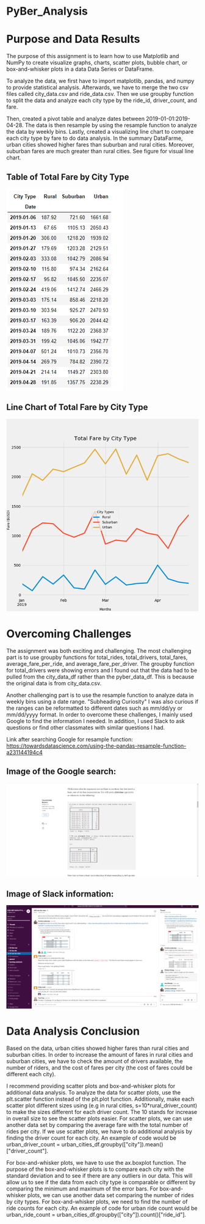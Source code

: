 # PyBer_Analysis

# Purpose and Data Results
The purpose of this assignment is to learn how to use Matplotlib and NumPy to create visualize graphs, charts, scatter plots, bubble chart, or box-and-whisker plots in a data Data Series or DataFrame. 

To analyze the data, we first have to import matplotlib, pandas, and numpy to provide statistical analysis. Afterwards, we have to merge the two csv files called city_data.csv and ride_data.csv. Then we use groupby function to split the data and analyze each city type by the ride_id, driver_count, and fare.

Then, created a pivot table and analyze dates between 2019-01-01:2019-04-28. The data is then resample by using the resample function to analyze the data by weekly bins. Lastly, created a visualizing line chart to compare each city type by fare to do data analysis.
In the summary DataFarme, urban cities showed higher fares than suburban and rural cities. Moreover, suburban fares are much greater than rural cities. See figure for visual line chart. 

## Table of Total Fare by City Type
![Total Fare by City Type](Table1.png)

## Line Chart of Total Fare by City Type
![Total Fare by City Type](Fig8.png)

# Overcoming Challenges
The assignment was both exciting and challenging. The most challenging part is to use groupby functions for total_rides, total_drivers, total_fares, average_fare_per_ride, and average_fare_per_driver. The groupby function for total_drivers were showing errors and I found out that the data had to be pulled from the city_data_df rather than the pyber_data_df. This is because the original data is from city_data.csv.

Another challenging part is to use the resample function to analyze data in weekly bins using a date range. "Subheading Curiosity" I was also curious if the ranges can be reformatted to different dates such as mm/dd/yy or mm/dd/yyyy format.
In order to overcome these challenges, I mainly used Google to find the information I needed. In addition, I used Slack to ask questions or find other classmates with similar questions I had.

Link after searching Google for resample function: https://towardsdatascience.com/using-the-pandas-resample-function-a231144194c4

## Image of the Google search:
![Google Search](Google.png)

## Image of Slack information:
![Slack Information](Slack.png)

# Data Analysis Conclusion
Based on the data, urban cities showed higher fares than rural cities and suburban cities. In order to increase the amount of fares in rural cities and suburban cities, we have to check the amount of drivers available, the number of riders, and the cost of fares per city (the cost of fares could be different each city).

I recommend providing scatter plots and box-and-whisker plots for additional data analysis. To analyze the data for scatter plots, use the plt.scatter function instead of the plt.plot function. Additionally, make each scatter plot different sizes using (e.g in rural cities, s=10*rural_driver_count) to make the sizes different for each driver count. The 10 stands for increase in overall size to see the scatter plots easier. For scatter plots, we can use another data set by comparing the average fare with the total number of rides per city. If we use scatter plots, we have to do additional analysis by finding the driver count for each city. An example of code would be urban_driver_count =  urban_cities_df.groupby(["city"]).mean()["driver_count"].

For box-and-whisker plots, we have to use the ax.boxplot function. The purpose of the box-and-whisker plots is to compare each city with the standard deviation and to see if there are any outliers in our data. This will allow us to see if the data from each city type is comparable or different by comparing the minimum and maximum of the error bars. For box-and-whisker plots, we can use another data set comparing the number of rides by city types. For box-and-whisker plots, we need to find the number of ride counts for each city. An example of code for urban ride count would be urban_ride_count = urban_cities_df.groupby(["city"]).count()["ride_id"].
